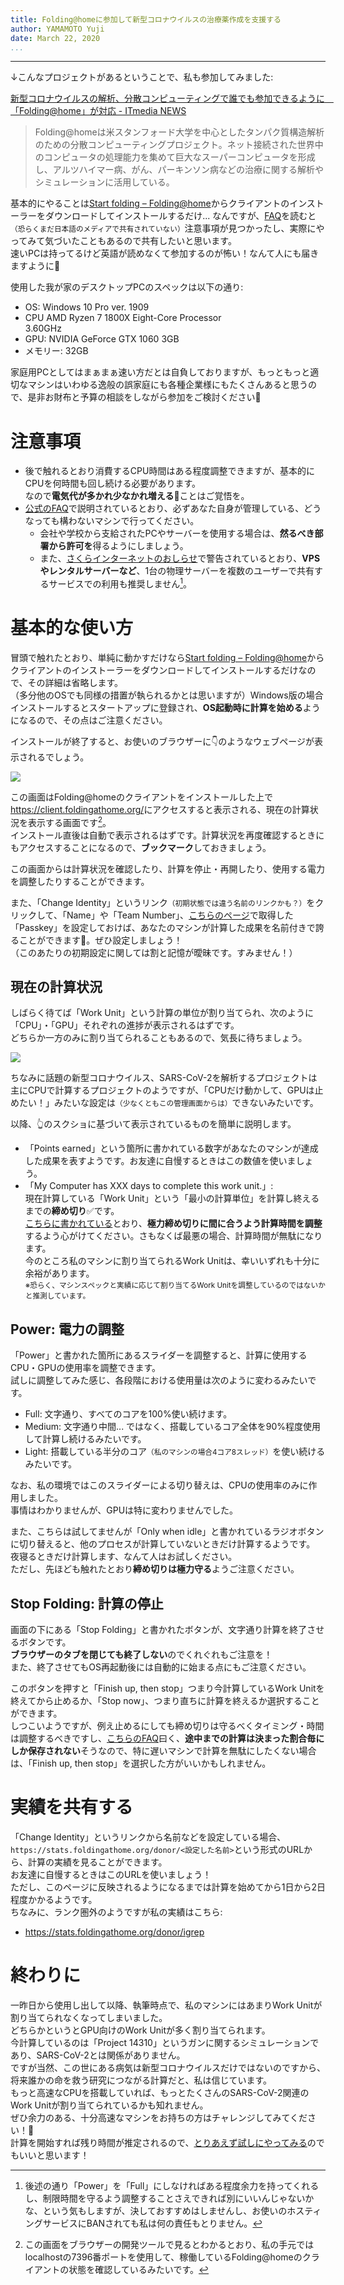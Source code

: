 ```yaml
---
title: Folding@homeに参加して新型コロナウイルスの治療薬作成を支援する
author: YAMAMOTO Yuji
date: March 22, 2020
...
```

---

↓こんなプロジェクトがあるということで、私も参加してみました:

[新型コロナウイルスの解析、分散コンピューティングで誰でも参加できるように　「Folding@home」が対応 - ITmedia NEWS](https://www.itmedia.co.jp/news/articles/2003/15/news015.html)

> Folding@homeは米スタンフォード大学を中心としたタンパク質構造解析のための分散コンピューティングプロジェクト。ネット接続された世界中のコンピュータの処理能力を集めて巨大なスーパーコンピュータを形成し、アルツハイマー病、がん、パーキンソン病などの治療に関する解析やシミュレーションに活用している。

基本的にやることは[Start folding – Folding@home](https://foldingathome.org/start-folding/)からクライアントのインストーラーをダウンロードしてインストールするだけ... なんですが、[FAQ](https://foldingathome.org/support/faq/)を読むと<small>（恐らくまだ日本語のメディアで共有されていない）</small>注意事項が見つかったし、実際にやってみて気づいたこともあるので共有したいと思います。  
速いPCは持ってるけど英語が読めなくて参加するのが怖い！なんて人にも届きますように🙏

使用した我が家のデスクトップPCのスペックは以下の通り:

- OS: Windows 10 Pro ver. 1909
- CPU AMD Ryzen 7 1800X Eight-Core Processor  
  3.60GHz
- GPU: NVIDIA GeForce GTX 1060 3GB
- メモリー: 32GB

家庭用PCとしてはまぁまぁ速い方だとは自負しておりますが、もっともっと適切なマシンはいわゆる逸般の誤家庭にも各種企業様にもたくさんあると思うので、是非お財布と予算の相談をしながら参加をご検討ください🙇

# 注意事項

- 後で触れるとおり消費するCPU時間はある程度調整できますが、基本的にCPUを何時間も回し続ける必要があります。  
  なので**電気代が多かれ少なかれ増える**💸ことはご覚悟を。
- [公式のFAQ](https://foldingathome.org/support/faq/project-details/#can-i-run-foldinghome-on-a-machine-i-dont-own)で説明されているとおり、必ずあなた自身が管理している、どうなっても構わないマシンで行ってください。
    - 会社や学校から支給されたPCやサーバーを使用する場合は、**然るべき部署から許可を**得るようにしましょう。
    - また、[さくらインターネットのおしらせ](https://cloud-news.sakura.ad.jp/2020/03/18/sacloud-folding-at-home/)で警告されているとおり、**VPSやレンタルサーバーなど**、1台の物理サーバーを複数のユーザーで共有するサービスでの利用も推奨しません[^vps]。

[^vps]: 後述の通り「Power」を「Full」にしなければある程度余力を持ってくれるし、制限時間を守るよう調整することさえできれば別にいいんじゃないかな、という気もしますが、決しておすすめはしませんし、お使いのホスティングサービスにBANされても私は何の責任もとりません。

# 基本的な使い方

冒頭で触れたとおり、単純に動かすだけなら[Start folding – Folding@home](https://foldingathome.org/start-folding/)からクライアントのインストーラーをダウンロードしてインストールするだけなので、その詳細は省略します。  
（多分他のOSでも同様の措置が執られるかとは思いますが）Windows版の場合インストールするとスタートアップに登録され、**OS起動時に計算を始める**ようになるので、その点はご注意ください。

インストールが終了すると、お使いのブラウザーに👇のようなウェブページが表示されるでしょう。

![](/imgs/2020-03-22-folding-at-home/initial.jpg)

この画面はFolding@homeのクライアントをインストールした上で<https://client.foldingathome.org/>にアクセスすると表示される、現在の計算状況を表示する画面です[^localhost]。  
インストール直後は自動で表示されるはずです。計算状況を再度確認するときにもアクセスすることになるので、**ブックマーク**しておきましょう。

[^localhost]: この画面をブラウザーの開発ツールで見るとわかるとおり、私の手元ではlocalhostの7396番ポートを使用して、稼働しているFolding@homeのクライアントの状態を確認しているみたいです。

この画面からは計算状況を確認したり、計算を停止・再開したり、使用する電力を調整したりすることができます。

また、「Change Identity」というリンク<small>（初期状態では違う名前のリンクかも？）</small>をクリックして、「Name」や「Team Number」、[こちらのページ](https://apps.foldingathome.org/getpasskey)で取得した「Passkey」を設定しておけば、あなたのマシンが計算した成果を名前付きで誇ることができます😤。ぜひ設定しましょう！  
（このあたりの初期設定に関しては割と記憶が曖昧です。すみません！）

## 現在の計算状況

しばらく待てば「Work Unit」という計算の単位が割り当てられ、次のように「CPU」・「GPU」それぞれの進捗が表示されるはずです。  
どちらか一方のみに割り当てられることもあるので、気長に待ちましょう。

![](/imgs/2020-03-22-folding-at-home/started.jpg)

ちなみに話題の新型コロナウイルス、SARS-CoV-2を解析するプロジェクトは主にCPUで計算するプロジェクトのようですが、「CPUだけ動かして、GPUは止めたい！」みたいな設定は<small>（少なくともこの管理画面からは）</small>できないみたいです。

以降、👆のスクショに基づいて表示されているものを簡単に説明します。

- 「Points earned」という箇所に書かれている数字があなたのマシンが達成した成果を表すようです。お友達に自慢するときはこの数値を使いましょう。
- 「My Computer has XXX days to complete this work unit.」:  
  現在計算している「Work Unit」という「最小の計算単位」を計算し終えるまでの**締め切り**✅です。  
  [こちらに書かれている](https://foldingathome.org/support/faq/running-foldinghome/#are-there-any-limits-to-how-long-my-machine-can-take-to-finish-a-work-unit-wu)とおり、**極力締め切りに間に合うよう計算時間を調整**するよう心がけてください。さもなくば最悪の場合、計算時間が無駄になります。  
  今のところ私のマシンに割り当てられるWork Unitは、幸いいずれも十分に余裕があります。  
  <small>※恐らく、マシンスペックと実績に応じて割り当てるWork Unitを調整しているのではないかと推測しています。</small>

## Power: 電力の調整

「Power」と書かれた箇所にあるスライダーを調整すると、計算に使用するCPU・GPUの使用率を調整できます。  
試しに調整してみた感じ、各段階における使用量は次のように変わるみたいです。

- Full: 文字通り、すべてのコアを100%使い続けます。
- Medium: 文字通り中間... ではなく、搭載しているコア全体を90%程度使用して計算し続けるみたいです。
- Light: 搭載している半分のコア<small>（私のマシンの場合4コア8スレッド）</small>を使い続けるみたいです。

なお、私の環境ではこのスライダーによる切り替えは、CPUの使用率のみに作用しました。  
事情はわかりませんが、GPUは特に変わりませんでした。

また、こちらは試してませんが「Only when idle」と書かれているラジオボタンに切り替えると、他のプロセスが計算していないときだけ計算するようです。  
夜寝るときだけ計算します、なんて人はお試しください。  
ただし、先ほども触れたとおり**締め切りは極力守る**ようご注意ください。

## Stop Folding: 計算の停止

画面の下にある「Stop Folding」と書かれたボタンが、文字通り計算を終了させるボタンです。  
**ブラウザーのタブを閉じても終了しない**のでくれぐれもご注意を！  
また、終了させてもOS再起動後には自動的に始まる点にもご注意ください。

このボタンを押すと「Finish up, then stop」つまり今計算しているWork Unitを終えてから止めるか、「Stop now」、つまり直ちに計算を終えるか選択することができます。  
しつこいようですが、例え止めるにしても締め切りは守るべくタイミング・時間は調整するべきですし、[こちらのFAQ](https://foldingathome.org/support/faq/running-foldinghome/#what-if-i-turn-off-my-computer-does-the-client-save-its-work-i-e-checkpoint)曰く、**途中までの計算は決まった割合毎にしか保存されない**そうなので、特に遅いマシンで計算を無駄にしたくない場合は、「Finish up, then stop」を選択した方がいいかもしれません。

# 実績を共有する

「Change Identity」というリンクから名前などを設定している場合、`https://stats.foldingathome.org/donor/<設定した名前>`という形式のURLから、計算の実績を見ることができます。  
お友達に自慢するときはこのURLを使いましょう！  
ただし、このページに反映されるようになるまでは計算を始めてから1日から2日程度かかるようです。  
ちなみに、ランク圏外のようですが私の実績はこちら:

- <https://stats.foldingathome.org/donor/igrep>

# 終わりに

一昨日から使用し出して以降、執筆時点で、私のマシンにはあまりWork Unitが割り当てられなくなってしまいました。  
どちらかというとGPU向けのWork Unitが多く割り当てられます。  
今計算しているのは「Project 14310」というガンに関するシミュレーションであり、SARS-CoV-2とは関係がありません。  
ですが当然、この世にある病気は新型コロナウイルスだけではないのですから、将来誰かの命を救う研究につながる計算だと、私は信じています。  
もっと高速なCPUを搭載していれば、もっとたくさんのSARS-CoV-2関連のWork Unitが割り当てられているかも知れません。  
ぜひ余力のある、十分高速なマシンをお持ちの方はチャレンジしてみてください！💪  
計算を開始すれば残り時間が推定されるので、[とりあえず試しにやってみる](https://foldingathome.org/start-folding/)のでもいいと思います！
